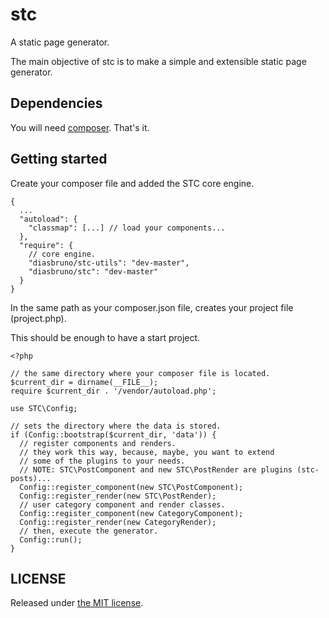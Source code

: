 # stc

A static page generator.

The main objective of stc is to make a simple and extensible static page generator.

## Dependencies

You will need [composer](http://getcomponser.org). That's it.

## Getting started

Create your composer file and added the STC core engine.

```
{
  ...
  "autoload": {
    "classmap": [...] // load your components...
  },
  "require": {
    // core engine.
    "diasbruno/stc-utils": "dev-master",
    "diasbruno/stc": "dev-master"
  }
}
```

In the same path as your composer.json file, creates your project file (project.php).

This should be enough to have a start project.

```
<?php

// the same directory where your composer file is located.
$current_dir = dirname(__FILE__);
require $current_dir . '/vendor/autoload.php';

use STC\Config;

// sets the directory where the data is stored.
if (Config::bootstrap($current_dir, 'data')) {
  // register components and renders.
  // they work this way, because, maybe, you want to extend
  // some of the plugins to your needs.
  // NOTE: STC\PostComponent and new STC\PostRender are plugins (stc-posts)...
  Config::register_component(new STC\PostComponent);
  Config::register_render(new STC\PostRender);
  // user category component and render classes.
  Config::register_component(new CategoryComponent);
  Config::register_render(new CategoryRender);
  // then, execute the generator.
  Config::run();
}
```

## LICENSE

Released under [the MIT license](LICENSE).
